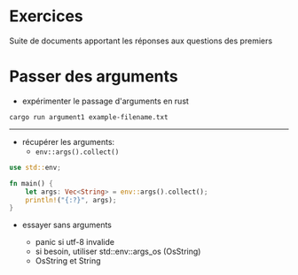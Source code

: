 
# Exercices

Suite de documents apportant les réponses aux questions des premiers

# Passer des arguments

- expérimenter le passage d'arguments en rust

```
cargo run argument1 example-filename.txt
```

---

- récupérer les arguments:
	- `env::args().collect()`

```rust
use std::env;

fn main() {
    let args: Vec<String> = env::args().collect();
    println!("{:?}", args);
}
```

- essayer sans arguments

    - panic si utf-8 invalide
    - si besoin, utiliser std::env::args_os (OsString)
    - OsString et String
